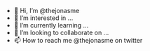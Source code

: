 - 👋 Hi, I’m @thejonasme
- 👀 I’m interested in ...
- 🌱 I’m currently learning ...
- 💞️ I’m looking to collaborate on ...
- 📫 How to reach me @thejonasme on twitter

<!---
thejonasme/thejonasme is a ✨ special ✨ repository because its `README.md` (this file) appears on your GitHub profile.
You can click the Preview link to take a look at your changes.
--->
